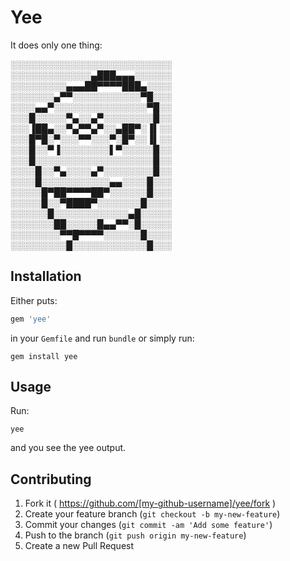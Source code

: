 # Yee

It does only one thing:

░░░░░░░░░░░░░░░░░░░░░░░░░░
░░░░░░░░░░░░░▄███▄▄▄░░░░░░
░░░░░░░░░▄▄▄██▀▀▀▀███▄░░░░
░░░░░░░▄▀▀░░░░░░░░░░░▀█░░░
░░░░▄▄▀░░░░░░░░░░░░░░░▀█░░ 
░░░█░░░░░▀▄░░▄▀░░░░░░░░█░░
░░░▐██▄░░▀▄▀▀▄▀░░▄██▀░▐▌░░  
░░░█▀█░▀░░░▀▀░░░▀░█▀░░▐▌░░
░░░█░░▀▐░░░░░░░░▌▀░░░░░█░░  
░░░█░░░░░░░░░░░░░░░░░░░█░░          
░░░░█░░▀▄░░░░▄▀░░░░░░░░█░░
░░░░█░░░░░░░░░░░▄▄░░░░█░░░ 
░░░░░█▀██▀▀▀▀██▀░░░░░░█░░░
░░░░░█░░▀████▀░░░░░░░█░░░░
░░░░░░█░░░░░░░░░░░░▄█░░░░░
░░░░░░░██░░░░░█▄▄▀▀░█░░░░░
░░░░░░░░▀▀█▀▀▀▀░░░░░░█░░░░
░░░░░░░░░█░░░░░░░░░░░░█░░░

## Installation

Either puts:

```ruby
gem 'yee'
```

in your `Gemfile` and run `bundle` or simply run:

```
gem install yee
```

## Usage

Run:

```
yee
```

and you see the yee output.

## Contributing

1. Fork it ( https://github.com/[my-github-username]/yee/fork )
2. Create your feature branch (`git checkout -b my-new-feature`)
3. Commit your changes (`git commit -am 'Add some feature'`)
4. Push to the branch (`git push origin my-new-feature`)
5. Create a new Pull Request
